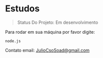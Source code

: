 <h1>Estudos</h1>

> Status Do Projeto: Em desenvolvimento

Para rodar em sua máquina por favor digite:

```
node.js
```

Contato email: JulioCsoSoad@gmail.com
